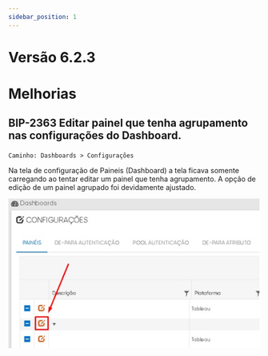 ```yaml
---
sidebar_position: 1
---
```

# Versão 6.2.3

# Melhorias

## **BIP-2363  Editar painel que tenha agrupamento nas configurações do Dashboard.**
`Caminho: Dashboards > Configurações`

Na tela de configuração de Paineis (Dashboard) a tela ficava somente carregando ao tentar editar um painel que tenha agrupamento. A opção de edição de um painel agrupado foi devidamente ajustado.

![Docusaurus logo](/img/bip-2363.jpg)

